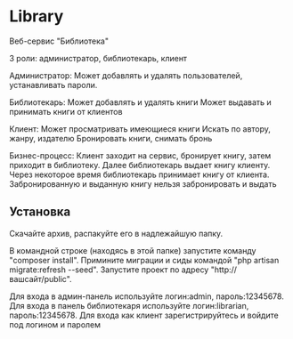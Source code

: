 # Library
Веб-сервис "Библиотека"

3 роли: администратор, библиотекарь, клиент

Администратор:
Может добавлять и удалять пользователей, устанавливать пароли.

Библиотекарь:
Может добавлять и удалять книги
Может выдавать и принимать книги от клиентов

Клиент:
Может просматривать имеющиеся книги
Искать по автору, жанру, издателю
Бронировать книги, снимать бронь

Бизнес-процесс:
Клиент заходит на сервис, бронирует книгу, затем приходит в библиотеку.
Далее библиотекарь выдает книгу клиенту.
Через некоторое время библиотекарь принимает книгу от клиента.
Забронированную и выданную книгу нельзя забронировать и выдать

## Установка

Скачайте архив, распакуйте его в надлежайшую папку.

В командной строке (находясь в этой папке) запустите команду "composer install".
Примините миграции и сиды командой "php artisan migrate:refresh --seed".
Запустите проект по адресу "http://вашсайт/public".

Для входа в админ-панель используйте логин:admin, пароль:12345678.
Для входа в панель библиотекаря используйте логин:librarian, пароль:12345678.
Для входа как клиент зарегистрируйтесь и войдите под логином и паролем
